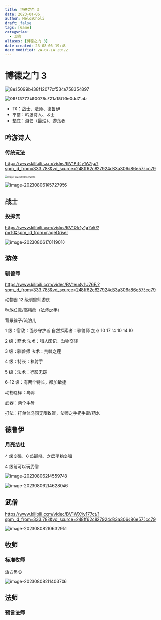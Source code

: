 ```yaml
---
title: 博德之门 3
date: 2023-08-06
author: MelonCholi
draft: false
tags: [Game]
categories:
  - 其他
aliases: [博德之门 3]
date created: 23-08-06 19:43
date modified: 24-04-14 20:22
---
```


# 博德之门 3

![8e25099b438f12077cf534e758354897](https://markdown-1303167219.cos.ap-shanghai.myqcloud.com/8e25099b438f12077cf534e758354897.png)

![092f3772b90078c721a18f76e0dd71ab](https://markdown-1303167219.cos.ap-shanghai.myqcloud.com/092f3772b90078c721a18f76e0dd71ab.png)

- T0：战士、法师、德鲁伊
- 不错：吟游诗人、术士
- 垫底：游侠（最烂）、游荡者

## 吟游诗人

### 传统玩法

https://www.bilibili.com/video/BV1P44y1A7ig/?spm_id_from=333.788&vd_source=248ff62c827924d83a306d86e575cc79

<img src="https://markdown-1303167219.cos.ap-shanghai.myqcloud.com/image-20230806133728113.png" alt="image-20230806133728113" style="zoom:50%;" />

![image-20230806165727956](https://markdown-1303167219.cos.ap-shanghai.myqcloud.com/image-20230806165727956.png)

## 战士

### 投掷流

https://www.bilibili.com/video/BV1Dk4y1g7e5/?p=10&spm_id_from=pageDriver

![image-20230806170119010](https://markdown-1303167219.cos.ap-shanghai.myqcloud.com/image-20230806170119010.png)

## 游侠

### 驯兽师

https://www.bilibili.com/video/BV1eu4y1U76E/?spm_id_from=333.788&vd_source=248ff62c827924d83a306d86e575cc79

动物园 12 级驯兽师游侠

种族任意/高精灵（法师之手）

背景骗子/流浪儿

1 级：宿敌：面纱守护者 自然探索者：驯兽师 加点 10 17 14 10 14 10

2 级：箭术 法术：猎人印记，动物交谈

3 级：驯兽师 法术：荆棘之莲

4 级：特长：神射手

5 级：法术：行影无踪

6-12 级：有两个特长，都加敏捷

动物选择：乌鸦

武器：两个手弩

打法：打单体乌鸦无限致盲，法师之手扔手雷/药水

## 德鲁伊

### 月亮结社

4 级变强，6 级巅峰，之后平稳变强

4 级前可以玩武僧

![image-20230806214559748](https://markdown-1303167219.cos.ap-shanghai.myqcloud.com/image-20230806214559748.png)

![image-20230806214628046](https://markdown-1303167219.cos.ap-shanghai.myqcloud.com/image-20230806214628046.png)

## 武僧

https://www.bilibili.com/video/BV1WX4y177ct/?spm_id_from=333.788&vd_source=248ff62c827924d83a306d86e575cc79

![image-20230808210632951](https://markdown-1303167219.cos.ap-shanghai.myqcloud.com/image-20230808210632951.png)

## 牧师

### 标准牧师

适合影心

![image-20230808211403706](https://markdown-1303167219.cos.ap-shanghai.myqcloud.com/image-20230808211403706.png)

## 法师

### 预言法师
